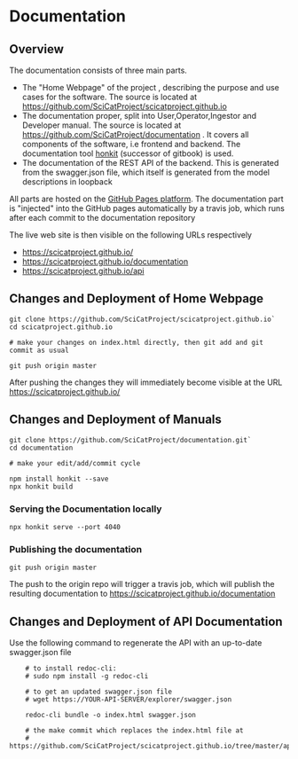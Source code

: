 # Documentation

## Overview
The documentation consists of three main parts.

* The "Home Webpage" of the project , describing the purpose and use cases for the software. The source is located at https://github.com/SciCatProject/scicatproject.github.io
* The documentation proper, split into User,Operator,Ingestor and Developer manual. The source is located at https://github.com/SciCatProject/documentation .  It covers all components of the software, i.e  frontend and backend. The documentation tool [honkit](https://honkit.netlify.app/) (successor of gitbook) is used.
* The documentation of the REST API of the backend. This is generated from the swagger.json file, which itself is generated from the model descriptions in loopback


All parts are hosted on the [GitHub Pages platform](https://pages.github.com/). The documentation part is "injected" into the GitHub pages automatically by a travis job, which runs after each commit to the documentation repository

The live web site is then visible on the following URLs respectively
* https://scicatproject.github.io/
* https://scicatproject.github.io/documentation
* https://scicatproject.github.io/api

## Changes and Deployment of Home Webpage

```
git clone https://github.com/SciCatProject/scicatproject.github.io`
cd scicatproject.github.io

# make your changes on index.html directly, then git add and git commit as usual

git push origin master
```

After pushing the changes they will immediately become visible at the URL https://scicatproject.github.io/

## Changes and Deployment of Manuals

```
git clone https://github.com/SciCatProject/documentation.git`
cd documentation

# make your edit/add/commit cycle

npm install honkit --save
npx honkit build
```

### Serving the Documentation locally

`npx honkit serve --port 4040`

### Publishing the documentation

`git push origin master`

The push to the origin repo will trigger a travis job, which will publish the resulting documentation to https://scicatproject.github.io/documentation

## Changes and Deployment of API Documentation

Use the following command to regenerate  the API with an up-to-date swagger.json file

```
    # to install redoc-cli:
    # sudo npm install -g redoc-cli

    # to get an updated swagger.json file
    # wget https://YOUR-API-SERVER/explorer/swagger.json

    redoc-cli bundle -o index.html swagger.json

    # the make commit which replaces the index.html file at
    # https://github.com/SciCatProject/scicatproject.github.io/tree/master/api
```
